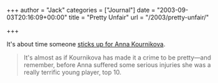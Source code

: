 +++
author = "Jack"
categories = ["Journal"]
date = "2003-09-03T20:16:09+00:00"
title = "Pretty Unfair"
url = "/2003/pretty-unfair/"

+++

It's about time someone [sticks up for Anna Kournikova][1].
  


> It's almost as if Kournikova has made it a crime to be pretty&#8212;and remember, before Anna suffered some serious injuries she was a really terrific young player, top 10.

 [1]: http://sportsillustrated.cnn.com/2003/writers/frank_deford/09/03/viewpoint/?cnn=yes